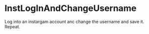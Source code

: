 # InstLogInAndChangeUsername
Log into an instargam account anc change the username and save it. Repeat.

